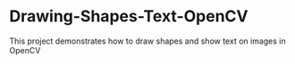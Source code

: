 # Drawing-Shapes-Text-OpenCV
This project demonstrates how to draw shapes and show text on images in OpenCV 
